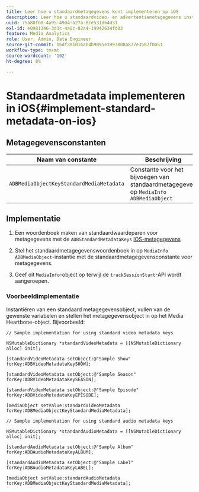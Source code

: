 ```yaml
---
title: Leer hoe u standaardmetagegevens kunt implementeren op iOS
description: Leer hoe u standaardvideo- en advertentiemetagegevens instelt die moeten worden verzonden met trackingoproepen op iOS.
uuid: 75a80f08-4a95-49d4-a27a-8ce531d64d31
exl-id: e0981346-3d3c-4a0c-82a4-19942634fd03
feature: Media Analytics
role: User, Admin, Data Engineer
source-git-commit: b6df391016ab4b9095e3993808a877e3587f0a51
workflow-type: tm+mt
source-wordcount: '102'
ht-degree: 8%

---
```


# Standaardmetadata implementeren in iOS{#implement-standard-metadata-on-ios}

## Metagegevensconstanten

| Naam van constante | Beschrijving   |
|---|---|
| `ADBMediaObjectKeyStandardMediaMetadata` | Constante voor het bijvoegen van standaardmetagegevens op `MediaInfo ADBMediaObject` |

## Implementatie

1. Een woordenboek maken van standaardwaardeparen voor metagegevens met de `ADBStandardMetadataKeys`
   [IOS-metagegevens](/help/sdk-implement/track-av-playback/impl-std-metadata/ios-metadata-keys.md)

1. Stel het standaardmetagegevenswoordenboek in op `MediaInfo` `ADBMediaObject`-instantie met de standaardmetagegevensconstante voor metagegevens.

1. Geef dit `MediaInfo`-object op terwijl de `trackSessionStart`-API wordt aangeroepen.

### Voorbeeldimplementatie

Instantiëren van een standaard metagegevensobject, vullen van de gewenste variabelen en stellen het metagegevensobject in op het Media Heartbone-object. Bijvoorbeeld:

```
// Sample implementation for using standard video metadata keys 
 
NSMutableDictionary *standardVideoMetadata = [[NSMutableDictionary alloc] init]; 
 
[standardVideoMetadata setObject:@"Sample Show" forKey:ADBVideoMetadataKeySHOW]; 
 
[standardVideoMetadata setObject:@"Sample Season" forKey:ADBVideoMetadataKeySEASON]; 
 
[standardVideoMetadata setObject:@"Sample Episode" forKey:ADBVideoMetadataKeyEPISODE]; 
 
[mediaObject setValue:standardVideoMetadata forKey:ADBMediaObjectKeyStandardMediaMetadata];
```

```
// Sample implementation for using standard audio metadata keys 
 
NSMutableDictionary *standardAudioMetadata = [[NSMutableDictionary alloc] init];  
 
[standardAudioMetadata setObject:@"Sample Album"   forKey:ADBAudioMetadataKeyALBUM];  
 
[standardAudioMetadata setObject:@"Sample Label"   forKey:ADBAudioMetadataKeyLABEL]; 
 
[mediaObject setValue:standardAudioMetadata   forKey:ADBMediaObjectKeyStandardMediaMetadata];
```
